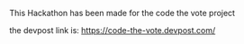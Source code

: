 This Hackathon has been made for the code the vote project

the devpost link is: https://code-the-vote.devpost.com/